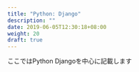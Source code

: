 ```yaml
---
title: "Python: Django"
description: ""
date: 2019-06-05T12:30:18+08:00
weight: 20
draft: true
---
```

ここではPython Djangoを中心に記載します